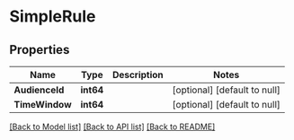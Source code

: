 # SimpleRule

## Properties
Name | Type | Description | Notes
------------ | ------------- | ------------- | -------------
**AudienceId** | **int64** |  | [optional] [default to null]
**TimeWindow** | **int64** |  | [optional] [default to null]

[[Back to Model list]](../README.md#documentation-for-models) [[Back to API list]](../README.md#documentation-for-api-endpoints) [[Back to README]](../README.md)



